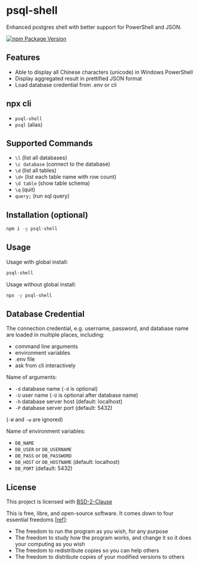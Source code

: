 # psql-shell

Enhanced postgres shell with better support for PowerShell and JSON.

[![npm Package Version](https://img.shields.io/npm/v/psql-shell)](https://www.npmjs.com/package/psql-shell)

## Features

- Able to display all Chinese characters (unicode) in Windows PowerShell
- Display aggregated result in prettified JSON format
- Load database credential from .env or cli

## npx cli

- `psql-shell`
- `psql` (alias)

## Supported Commands

- `\l` (list all databases)
- `\c database` (connect to the database)
- `\d` (list all tables)
- `\d+` (list each table name with row count)
- `\d table` (show table schema)
- `\q` (quit)
- `query;` (run sql query)

## Installation (optional)

```bash
npm i -g psql-shell
```

## Usage

Usage with global install:

```bash
psql-shell
```

Usage without global install:

```bash
npx -y psql-shell
```

## Database Credential

The connection credential, e.g. username, password, and database name are loaded in multiple places, including:

- command line arguments
- environment variables
- .env file
- ask from cli interactively

Name of arguments:

- `-d` database name (`-d` is optional)
- `-U` user name (`-U` is optional after database name)
- `-h` database server host (default: localhost)
- `-P` database server port (default: 5432)

(`-W` and `-w` are ignored)

Name of environment variables:

- `DB_NAME`
- `DB_USER` or `DB_USERNAME`
- `DB_PASS` or `DB_PASSWORD`
- `DB_HOST` or `DB_HOSTNAME` (default: localhost)
- `DB_PORT` (default: 5432)

## License

This project is licensed with [BSD-2-Clause](./LICENSE)

This is free, libre, and open-source software. It comes down to four essential freedoms [[ref]](https://seirdy.one/2021/01/27/whatsapp-and-the-domestication-of-users.html#fnref:2):

- The freedom to run the program as you wish, for any purpose
- The freedom to study how the program works, and change it so it does your computing as you wish
- The freedom to redistribute copies so you can help others
- The freedom to distribute copies of your modified versions to others
